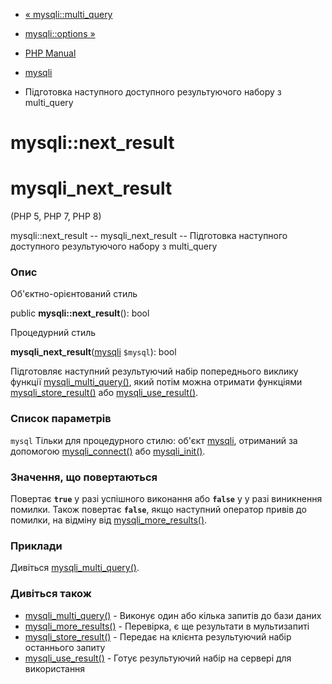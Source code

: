 - [« mysqli::multi_query](mysqli.multi-query.md)
- [mysqli::options »](mysqli.options.md)

- [PHP Manual](index.md)
- [mysqli](class.mysqli.md)
- Підготовка наступного доступного результуючого набору з
multi_query

# mysqli::next_result

# mysqli_next_result

(PHP 5, PHP 7, PHP 8)

mysqli::next_result -- mysqli_next_result -- Підготовка наступного
доступного результуючого набору з multi_query

### Опис

Об'єктно-орієнтований стиль

public **mysqli::next_result**(): bool

Процедурний стиль

**mysqli_next_result**([mysqli](class.mysqli.md) `$mysql`): bool

Підготовляє наступний результуючий набір попереднього
виклику функції [mysqli_multi_query()](mysqli.multi-query.md), який
потім можна отримати функціями
[mysqli_store_result()](mysqli.store-result.md) або
[mysqli_use_result()](mysqli.use-result.md).

### Список параметрів

`mysql`
Тільки для процедурного стилю: об'єкт [mysqli](class.mysqli.md),
отриманий за допомогою [mysqli_connect()](function.mysqli-connect.md)
або [mysqli_init()](mysqli.init.md).

### Значення, що повертаються

Повертає **`true`** у разі успішного виконання або **`false`** у
у разі виникнення помилки. Також повертає **`false`**, якщо
наступний оператор привів до помилки, на відміну від
[mysqli_more_results()](mysqli.more-results.md).

### Приклади

Дивіться [mysqli_multi_query()](mysqli.multi-query.md).

### Дивіться також

- [mysqli_multi_query()](mysqli.multi-query.md) - Виконує один або
кілька запитів до бази даних
- [mysqli_more_results()](mysqli.more-results.md) - Перевірка, є
ще результати в мультизапиті
- [mysqli_store_result()](mysqli.store-result.md) - Передає на
клієнта результуючий набір останнього запиту
- [mysqli_use_result()](mysqli.use-result.md) - Готує
результуючий набір на сервері для використання
